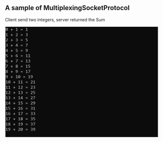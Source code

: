## A sample of MultiplexingSocketProtocol

Client send two integers, server returned the Sum

![result](result/addIntegerResult.png)